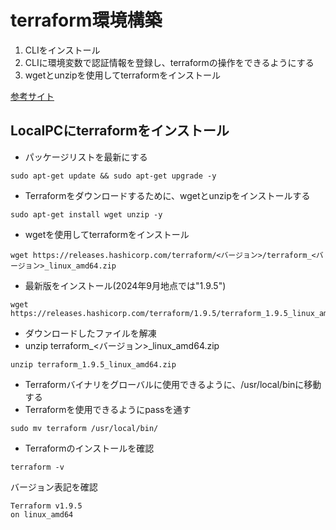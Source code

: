# terraform環境構築
1. CLIをインストール
2. CLIに環境変数で認証情報を登録し、terraformの操作をできるようにする
3. wgetとunzipを使用してterraformをインストール

[参考サイト](https://qiita.com/broccoli07/items/b059487bab0cdc583f26)

## LocalPCにterraformをインストール

* パッケージリストを最新にする
```
sudo apt-get update && sudo apt-get upgrade -y
```
* Terraformをダウンロードするために、wgetとunzipをインストールする
```
sudo apt-get install wget unzip -y
```
* wgetを使用してterraformをインストール
```
wget https://releases.hashicorp.com/terraform/<バージョン>/terraform_<バージョン>_linux_amd64.zip
```
* 最新版をインストール(2024年9月地点では"1.9.5")

```
wget https://releases.hashicorp.com/terraform/1.9.5/terraform_1.9.5_linux_amd64.zip
```
* ダウンロードしたファイルを解凍
* unzip terraform_<バージョン>_linux_amd64.zip
```
unzip terraform_1.9.5_linux_amd64.zip
```
* Terraformバイナリをグローバルに使用できるように、/usr/local/binに移動する
* Terraformを使用できるようにpassを通す
```
sudo mv terraform /usr/local/bin/
```
* Terraformのインストールを確認
```
terraform -v
```
バージョン表記を確認
```
Terraform v1.9.5
on linux_amd64
```